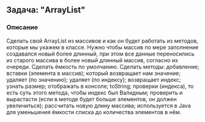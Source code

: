 
## Задача: "ArrayList"

### Описание
Сделать свой ArrayList из массивов и как он будет работать из методов, которые мы укажем в классе. Нужно чтобы массив по мере заполнение создавался новый более длинный, при этом все данные переносились из старого массива в более новый длинный массив, согласно их очереди. Сделать ёмкость по умолчанию. Сделать методы: добавление; вставки (элемента в массив); который возвращает нам значение; удаляет (по значению); удаляет (по индексу); возвращает индекс; узнать размер; отображать в консоле; toString; проверки (индекса), то есть суть этого метода, чтобы индекс был Валидным; проверить и вырастасти (если в методе будет больше элементов, он должен увеличиться); рассчитать новую длину массива; используется в Java для уменьшения ёмкости списка до количества элементов в нём.
